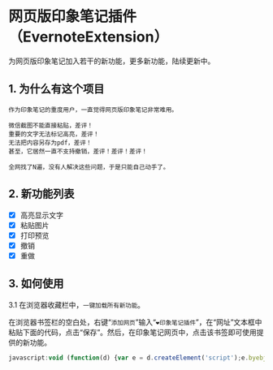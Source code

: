 # 网页版印象笔记插件（EvernoteExtension）

为网页版印象笔记加入若干的新功能，更多新功能，陆续更新中。

## 1. 为什么有这个项目

``` TEXT
作为印象笔记的重度用户，一直觉得网页版印象笔记非常难用。

微信截图不能直接粘贴，差评！
重要的文字无法标记高亮，差评！
无法把内容另存为pdf，差评！
甚至，它居然一直不支持撤销，差评！差评！差评！

全网找了N遍，没有人解决这些问题，于是只能自己动手了。
```

## 2. 新功能列表

- [x] 高亮显示文字
- [x] 粘贴图片
- [x] 打印预览
- [x] 撤销
- [x] 重做

## 3. 如何使用

3.1 在浏览器收藏栏中，`一键加载所有新功能`。

在浏览器书签栏的空白处，右键“`添加网页`”输入“`❤印象笔记插件`”，在“网址”文本框中粘贴下面的代码，点击“保存”。然后，在印象笔记网页中，点击该书签即可使用提供的新功能。

``` javascript
javascript:void (function(d) {var e = d.createElement('script');e.byebj=true;e.src = 'https://topcss.github.io/EvernoteExtension/main.js';var b = d.getElementsByTagName('body')[0];b.firstChild ? b.insertBefore(e, b.firstChild) : b.appendChild(e);}(document));
```
